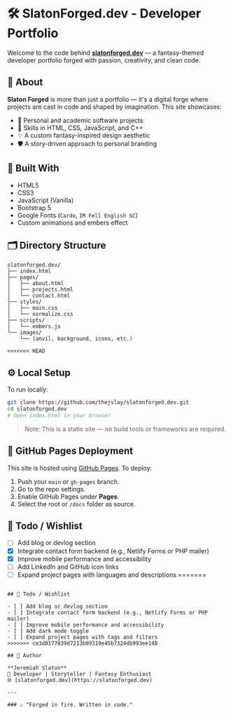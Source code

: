 # 🛠️ SlatonForged.dev - Developer Portfolio

Welcome to the code behind **[slatonforged.dev](https://slatonforged.dev)** — a fantasy-themed developer portfolio forged with passion, creativity, and clean code.

## 🌟 About

**Slaton Forged** is more than just a portfolio — it's a digital forge where projects are cast in code and shaped by imagination. This site showcases:
- 🧩 Personal and academic software projects
- 🚀 Skills in HTML, CSS, JavaScript, and C++
- ✨ A custom fantasy-inspired design aesthetic
- 🛡️ A story-driven approach to personal branding

## 🔧 Built With

- HTML5
- CSS3
- JavaScript (Vanilla)
- Bootstrap 5
- Google Fonts (`Cardo`, `IM Fell English SC`)
- Custom animations and embers effect

## 🗂️ Directory Structure

```
slatonforged.dev/
├── index.html
├── pages/
│   ├── about.html
│   ├── projects.html
│   └── contact.html
├── styles/
│   ├── main.css
│   └── normalize.css
├── scripts/
│   └── embers.js
└── images/
    └── (anvil, background, icons, etc.)

<<<<<<< HEAD

```

## ⚙️ Local Setup

To run locally:

```bash
git clone https://github.com/thejslay/slatonforged.dev.git
cd slatonforged.dev
# Open index.html in your browser
```

> Note: This is a static site — no build tools or frameworks are required.

## 🚀 GitHub Pages Deployment

This site is hosted using [GitHub Pages](https://pages.github.com/). To deploy:
1. Push your `main` or `gh-pages` branch.
2. Go to the repo settings.
3. Enable GitHub Pages under **Pages**.
4. Select the root or `/docs` folder as source.

## 📌 Todo / Wishlist

- [ ] Add blog or devlog section
- [x] Integrate contact form backend (e.g., Netlify Forms or PHP mailer)
- [x] Improve mobile performance and accessibility
- [ ] Add LinkedIn and GitHub icon links
- [ ] Expand project pages with languages and descriptions
=======
```

## 📌 Todo / Wishlist

- [ ] Add blog or devlog section
- [ ] Integrate contact form backend (e.g., Netlify Forms or PHP mailer)
- [ ] Improve mobile performance and accessibility
- [ ] Add dark mode toggle
- [ ] Expand project pages with tags and filters
>>>>>>> ce3d0177839d7213b09319e45b7324db993ee148

## 🧙 Author

**Jeremiah Slaton**  
📜 Developer | Storyteller | Fantasy Enthusiast  
🌐 [slatonforged.dev](https://slatonforged.dev)

---

### ⚔️ "Forged in fire. Written in code."
